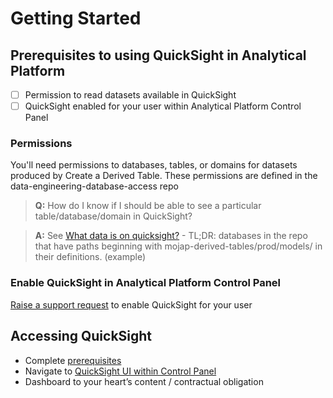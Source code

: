 # Getting Started

## Prerequisites to using QuickSight in Analytical Platform

- [ ] Permission to read datasets available in QuickSight
- [ ] QuickSight enabled for your user within Analytical Platform Control Panel

### Permissions

You'll need permissions to databases, tables, or domains for datasets produced by Create a Derived Table. These permissions are defined in the data-engineering-database-access repo

> **Q:** How do I know if I should be able to see a particular table/database/domain in QuickSight?  

> **A:** See [What data is on quicksight?](/tools/quicksight/what-data-is-in-quicksight) - TL;DR: databases in the repo that have paths beginning with mojap-derived-tables/prod/models/ in their definitions. (example)

### Enable QuickSight in Analytical Platform Control Panel

[Raise a support request](https://github.com/ministryofjustice/data-platform-support/issues/new/choose) to enable QuickSight for your user

## Accessing QuickSight

- Complete [prerequisites](#prerequisites-to-using-quicksight-in-analytical-platform)
- Navigate to [QuickSight UI within Control Panel](https://controlpanel.services.analytical-platform.service.justice.gov.uk/quicksight/)
- Dashboard to your heart’s content / contractual obligation

